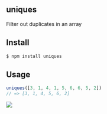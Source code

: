 ## uniques

Filter out duplicates in an array

## Install

```bash
$ npm install uniques
```

## Usage

```js
uniques([3, 1, 4, 1, 5, 6, 6, 5, 2])
// => [3, 1, 4, 5, 6, 2]
```

![](https://dl.dropboxusercontent.com/s/s6npnnexhy4c1ew/npmel_13.jpg)
